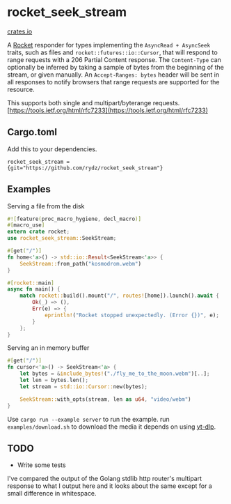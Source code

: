 # rocket_seek_stream

[crates.io](https://crates.io/crates/rocket_seek_stream)

A [Rocket](https://github.com/SergioBenitez/Rocket) responder for types implementing the `AsyncRead + AsyncSeek` traits, such as files and `rocket::futures::io::Cursor`, that will respond to range requests with a 206 Partial Content response. The `Content-Type` can optionally be inferred by taking a sample of bytes from the beginning of the stream, or given manually. An `Accept-Ranges: bytes` header will be sent in all responses to notify browsers that range requests are supported for the resource.

This supports both single and multipart/byterange requests.
[https://tools.ietf.org/html/rfc7233](https://tools.ietf.org/html/rfc7233)

## Cargo.toml

Add this to your dependencies.

```
rocket_seek_stream = {git="https://github.com/rydz/rocket_seek_stream"}
```

## Examples

Serving a file from the disk

```rust
#![feature(proc_macro_hygiene, decl_macro)]
#[macro_use]
extern crate rocket;
use rocket_seek_stream::SeekStream;

#[get("/")]
fn home<'a>() -> std::io::Result<SeekStream<'a>> {
    SeekStream::from_path("kosmodrom.webm")
}

#[rocket::main]
async fn main() {
    match rocket::build().mount("/", routes![home]).launch().await {
        Ok(_) => (),
        Err(e) => {
            eprintln!("Rocket stopped unexpectedly. (Error {})", e);
        }
    };
}
```

Serving an in memory buffer

```rust
#[get("/")]
fn cursor<'a>() -> SeekStream<'a> {
    let bytes = &include_bytes!("./fly_me_to_the_moon.webm")[..];
    let len = bytes.len();
    let stream = std::io::Cursor::new(bytes);

    SeekStream::with_opts(stream, len as u64, "video/webm")
}
```

Use `cargo run --example server` to run the example. run `examples/download.sh` to download the media it depends on using [yt-dlp](https://github.com/yt-dlp/yt-dlp).

## TODO

- Write some tests

I've compared the output of the Golang stdlib http router's multipart response to what I output here and it looks about the same except for a small difference in whitespace.
